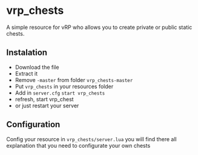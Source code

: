 # vrp_chests
A simple resource for vRP who allows you to create private or public static chests.

Instalation
-

- Download the file
- Extract it
- Remove `-master` from folder `vrp_chests-master`
- Put `vrp_chests` in your resources folder
- Add in `server.cfg` `start vrp_chests`
- refresh, start vrp_chest
- or just restart your server

Configuration
-

Config your resource in `vrp_chests/server.lua` you will find there all explanation that you need to configurate your own chests
